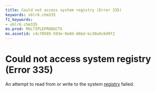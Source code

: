 ```yaml
---
title: Could not access system registry (Error 335)
keywords: vblr6.chm335
f1_keywords:
- vblr6.chm335
ms.prod: MULTIPLEPRODUCTS
ms.assetid: c4c70585-593e-0e8d-d6bd-bc38a9c649f2
---
```



# Could not access system registry (Error 335)

An attempt to read from or write to the system [registry](vbe-glossary.md) failed.


